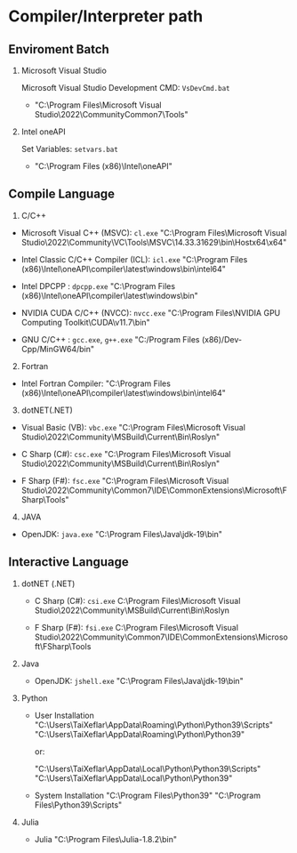 # Compiler/Interpreter path

## Enviroment Batch

1. Microsoft Visual Studio

    Microsoft Visual Studio Development CMD: `VsDevCmd.bat`
    - "C:\Program Files\Microsoft Visual Studio\2022\CommunityCommon7\Tools"


2. Intel oneAPI

    Set Variables: `setvars.bat` 
    -  "C:\Program Files (x86)\Intel\oneAPI\"

## Compile Language

1. C/C++

  -  Microsoft Visual C++ (MSVC): `cl.exe`
        "C:\Program Files\Microsoft Visual Studio\2022\Community\VC\Tools\MSVC\14.33.31629\bin\Hostx64\x64"

  -  Intel Classic C/C++ Compiler (ICL): `icl.exe`
        "C:\Program Files (x86)\Intel\oneAPI\compiler\latest\windows\bin\intel64"

  -   Intel DPCPP : `dpcpp.exe`
        "C:\Program Files (x86)\Intel\oneAPI\compiler\latest\windows\bin"

  -   NVIDIA CUDA C/C++ (NVCC): `nvcc.exe`
        "C:\Program Files\NVIDIA GPU Computing Toolkit\CUDA\v11.7\bin"

  -   GNU C/C++ : `gcc.exe`, `g++.exe`
        "C:/Program Files (x86)/Dev-Cpp/MinGW64/bin"

2. Fortran

  -   Intel Fortran Compiler:
        "C:\Program Files (x86)\Intel\oneAPI\compiler\latest\windows\bin\intel64"

3. dotNET(.NET)

  -   Visual Basic (VB): `vbc.exe`
            "C:\Program Files\Microsoft Visual Studio\2022\Community\MSBuild\Current\Bin\Roslyn"

  -   C Sharp (C#): `csc.exe` 
            "C:\Program Files\Microsoft Visual Studio\2022\Community\MSBuild\Current\Bin\Roslyn"

  -   F Sharp (F#): `fsc.exe`
            "C:\Program Files\Microsoft Visual Studio\2022\Community\Common7\IDE\CommonExtensions\Microsoft\FSharp\Tools"

4. JAVA

  -   OpenJDK: `java.exe`
        "C:\Program Files\Java\jdk-19\bin"

## Interactive Language

1. dotNET (.NET)

    -   C Sharp (C#): `csi.exe` 
        C:\Program Files\Microsoft Visual Studio\2022\Community\MSBuild\Current\Bin\Roslyn

    -   F Sharp (F#): `fsi.exe`
        C:\Program Files\Microsoft Visual Studio\2022\Community\Common7\IDE\CommonExtensions\Microsoft\FSharp\Tools
    
2. Java

    -   OpenJDK: `jshell.exe`
        "C:\Program Files\Java\jdk-19\bin"
    
3. Python

    -   User Installation
        "C:\Users\TaiXeflar\AppData\Roaming\Python\Python39\Scripts"
        "C:\Users\TaiXeflar\AppData\Roaming\Python\Python39\"

        or: 

        "C:\Users\TaiXeflar\AppData\Local\Python\Python39\Scripts"
        "C:\Users\TaiXeflar\AppData\Local\Python\Python39\"

    - System Installation
        "C:\Program Files\Python39"
        "C:\Program Files\Python39\Scripts"
    
4. Julia

    -   Julia
        "C:\Program Files\Julia-1.8.2\bin"
    



